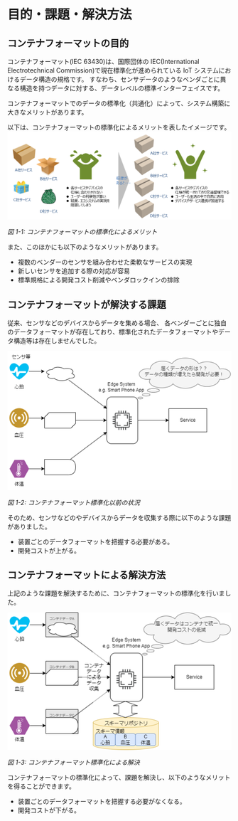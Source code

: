 # 目的・課題・解決方法

## コンテナフォーマットの目的

コンテナフォーマット(IEC 63430)は、国際団体の IEC(International Electrotechnical Commission)で現在標準化が進められている IoT システムにおけるデータ構造の規格です。
すなわち、センサデータのようなベンダごとに異なる構造を持つデータに対する、データレベルの標準インターフェイスです。

コンテナフォーマットでのデータの標準化（共通化）によって、システム構築に大きなメリットがあります。

以下は、コンテナフォーマットの標準化によるメリットを表したイメージです。
![VisionOfContainerFormat](container_format_vison.png)

_図 1-1: コンテナフォーマットの標準化によるメリット_

また、このほかにも以下のようなメリットがあります。

- 複数のベンダーのセンサを組み合わせた柔軟なサービスの実現
- 新しいセンサを追加する際の対応が容易
- 標準規格による開発コスト削減やベンダロックインの排除

## コンテナフォーマットが解決する課題

従来、センサなどのデバイスからデータを集める場合、
各ベンダーごとに独自のデータフォーマットが存在しており、標準化されたデータフォーマットやデータ構造等は存在しませんでした。

![](./basic_before.drawio.png)

_図 1-2: コンテナフォーマット標準化以前の状況_

そのため、センサなどのやデバイスからデータを収集する際に以下のような課題がありました。

- 装置ごとのデータフォーマットを把握する必要がある。
- 開発コストが上がる。

## コンテナフォーマットによる解決方法

上記のような課題を解決するために、コンテナフォーマットの標準化を行いました。

![コンテナフォーマット標準化による解決](./basic_after.drawio.png)

_図 1-3: コンテナフォーマット標準化による解決_

コンテナフォーマットの標準化によって、課題を解決し、以下のようなメリットを得ることができます。

- 装置ごとのデータフォーマットを把握する必要がなくなる。
- 開発コストが下がる。
